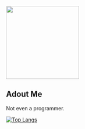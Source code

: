 <img src="https://raw.githubusercontent.com/SAWARATSUKI/ServiceLogos/main/Github/Github.png" height="200" />

## Adout Me

Not even a programmer.

[![Top Langs](https://github-readme-stats.vercel.app/api/top-langs/?username=tbclinic)](https://github.com/anuraghazra/github-readme-stats)
